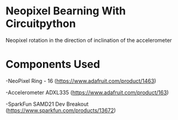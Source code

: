 # Neopixel Bearning With Circuitpython
Neopixel rotation in the direction of inclination of the accelerometer

# Components Used
-NeoPixel Ring - 16 (https://www.adafruit.com/product/1463)

-Accelerometer ADXL335 (https://www.adafruit.com/product/163)

-SparkFun SAMD21 Dev Breakout (https://www.sparkfun.com/products/13672)

